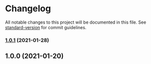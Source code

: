 # Changelog

All notable changes to this project will be documented in this file. See [standard-version](https://github.com/conventional-changelog/standard-version) for commit guidelines.

### [1.0.1](https://github.com/gxmari007/vite-plugin-eslint/compare/v1.0.0...v1.0.1) (2021-01-28)

## 1.0.0 (2021-01-20)
